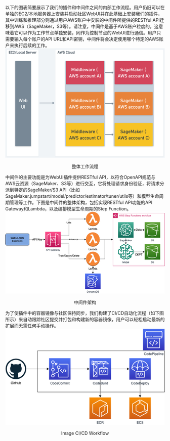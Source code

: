 以下的图表简要展示了我们的插件和中间件之间的内部工作流程。用户仍旧可以在单独的EC2/本地服务器上安装并启动社区WebUI并在此基础上安装我们的插件，其中训练和推理部分则通过用户AWS账户中安装的中间件所提供的RESTful API迁移到AWS（SageMaker，S3等）。请注意，中间件是基于AWS账户粒度的，这意味着它可以作为工作节点单独安装，同作为控制节点的WebUI进行通信。用户只需要输入每个账户的API URL和API密钥，中间件将会决定使用哪个特定的AWS账户来执行后续的工作。
![workflow](../images/workflow.png)
<center>整体工作流程</center>

中间件的主要功能是为WebUI插件提供RESTful API，以符合OpenAPI规范与AWS云资源（SageMaker、S3等）进行交互，它将处理请求身份验证，将请求分派到特定的SageMaker/S3 API（比如SageMaker.jumpstart/model/predictor/estimator/tuner/utils等）和模型生命周期管理等工作。下图是中间件的整体架构，包括实现RESTful API功能的API Gateway和Lambda，以及编排模型生命周期的Step Function。
![middleware](../images/middleware.png)
<center>中间件架构</center>

为了使插件中的容器镜像与社区保持同步，我们构建了CI/CD自动化流程（如下图所示）来自动跟踪社区提交并打包和构建新的容器镜像，用户可以轻松启动最新的扩展而无需任何手动操作。
![cicd](../images/cicd.png)
<center>Image CI/CD Workflow</center>